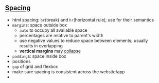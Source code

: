 ## [Spacing](https://web.dev/learn/css/spacing/)

- html spacing: `br`(break) and `hr`(horizontal rule); use for their semantics
- `margin`s: space outside box
  - `auto` to occupy all available space
  - percentages are relative to parent's width
  - use negative values to reduce space between elements; usually results in overlapping
  - **vertical margins** may [collapse](https://developer.mozilla.org/en-US/docs/Web/CSS/CSS_Box_Model/Mastering_margin_collapsing)
- `padding`s: space inside box
- positions
- `gap` of grid and flexbox
- make sure spacing is consistent across the website/app
- 
